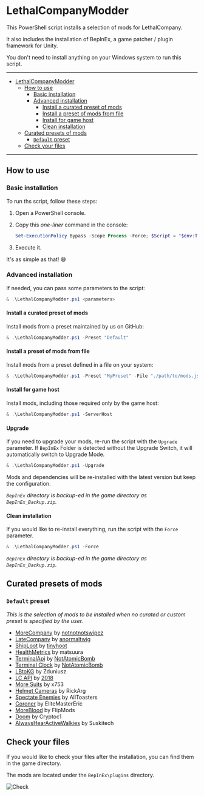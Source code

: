 # LethalCompanyModder

This PowerShell script installs a selection of mods for LethalCompany.

It also includes the installation of BepInEx, a game patcher / plugin framework for Unity.

You don't need to install anything on your Windows system to run this script.

---

- [LethalCompanyModder](#lethalcompanymodder)
  - [How to use](#how-to-use)
    - [Basic installation](#basic-installation)
    - [Advanced installation](#advanced-installation)
      - [Install a curated preset of mods](#install-a-curated-preset-of-mods)
      - [Install a preset of mods from file](#install-a-preset-of-mods-from-file)
      - [Install for game host](#install-for-game-host)
      - [Clean installation](#clean-installation)
  - [Curated presets of mods](#curated-presets-of-mods)
    - [`Default` preset](#default-preset)
  - [Check your files](#check-your-files)

---

## How to use

### Basic installation

To run ths script, follow these steps:

1. Open a PowerShell console.
2. Copy this _one-liner_ command in the console:

   ```powershell
   Set-ExecutionPolicy Bypass -Scope Process -Force; $Script = "$env:TEMP\LethalCompanyModder.ps1";rm $Script -Force -ErrorAction SilentlyContinue; iwr "https://raw.githubusercontent.com/fscorrupt/LethalCompanyModder/main/LethalCompanyModder.ps1" -OutFile $Script; & $Script
   ```

3. Execute it.

It's as simple as that! 😄

### Advanced installation

If needed, you can pass some parameters to the script:

```powershell
& .\LethalCompanyModder.ps1 <parameters>
```

#### Install a curated preset of mods

Install mods from a preset maintained by us on GitHub:

```powershell
& .\LethalCompanyModder.ps1 -Preset "Default"
```

#### Install a preset of mods from file

Install mods from a preset defined in a file on your system:

```powershell
& .\LethalCompanyModder.ps1 -Preset "MyPreset" -File "./path/to/mods.json"
```

#### Install for game host

Install mods, including those required only by the game host:

```powershell
& .\LethalCompanyModder.ps1 -ServerHost
```

#### Upgrade

If you need to upgrade your mods, re-run the script with the `Upgrade` parameter.
If `BepInEx` Folder is detected without the Upgrade Switch, it will automatically switch to Upgrade Mode.

```powershell
& .\LethalCompanyModder.ps1 -Upgrade
```

Mods and dependencies will be re-installed with the latest version but keep the configuration.

_`BepInEx` directory is backup-ed in the game directory as `BepInEx_Backup.zip`._

#### Clean installation

If you would like to re-install everything, run the script with the `Force` parameter.

```powershell
& .\LethalCompanyModder.ps1 -Force
```

_`BepInEx` directory is backup-ed in the game directory as `BepInEx_Backup.zip`._

## Curated presets of mods

### `Default` preset

_This is the selection of mods to be installed when no curated or custom preset is specified by the user._

- [MoreCompany](https://thunderstore.io/c/lethal-company/p/notnotnotswipez/MoreCompany/) by [notnotnotswipez](https://github.com/notnotnotswipez)
- [LateCompany](https://thunderstore.io/c/lethal-company/p/anormaltwig/LateCompany/) by [anormaltwig](https://github.com/ANormalTwig)
- [ShipLoot](https://thunderstore.io/c/lethal-company/p/tinyhoot/ShipLoot/) by [tinyhoot](https://github.com/tinyhoot)
- [HealthMetrics](https://thunderstore.io/c/lethal-company/p/matsuura/HealthMetrics/) by matsuura
- [TerminalApi](https://thunderstore.io/c/lethal-company/p/NotAtomicBomb/TerminalApi/) by [NotAtomicBomb](https://github.com/NotAtomicBomb)
- [Terminal Clock](https://thunderstore.io/c/lethal-company/p/NotAtomicBomb/Terminal_Clock/) by [NotAtomicBomb](https://github.com/NotAtomicBomb)
- [LBtoKG](https://thunderstore.io/c/lethal-company/p/Zduniusz/LBtoKG/) by Zduniusz
- [LC API](https://thunderstore.io/c/lethal-company/p/2018/LC_API/) by [2018](https://github.com/u-2018)
- [More Suits](https://thunderstore.io/c/lethal-company/p/x753/More_Suits/) by x753
- [Helmet Cameras](https://thunderstore.io/c/lethal-company/p/RickArg/Helmet_Cameras/) by RickArg
- [Spectate Enemies](https://thunderstore.io/c/lethal-company/p/AllToasters/SpectateEnemies/) by AllToasters
- [Coroner](https://thunderstore.io/c/lethal-company/p/EliteMasterEric/Coroner/) by EliteMasterEric
- [MoreBlood](https://thunderstore.io/c/lethal-company/p/FlipMods/MoreBlood/) by FlipMods
- [Doom](https://thunderstore.io/c/lethal-company/p/Cryptoc1/LC_DOOM/) by Cryptoc1
- [AlwaysHearActiveWalkies](https://thunderstore.io/c/lethal-company/p/Suskitech/AlwaysHearActiveWalkies/) by Suskitech

## Check your files

If you would like to check your files after the installation, you can find them in the game directory.

The mods are located under the `BepInEx\plugins` directory.

![Check](https://github.com/Indaclouds/LethalCompanyInstallMods/assets/66850779/207efa58-edda-4922-bb98-15d1679b2a9d)
